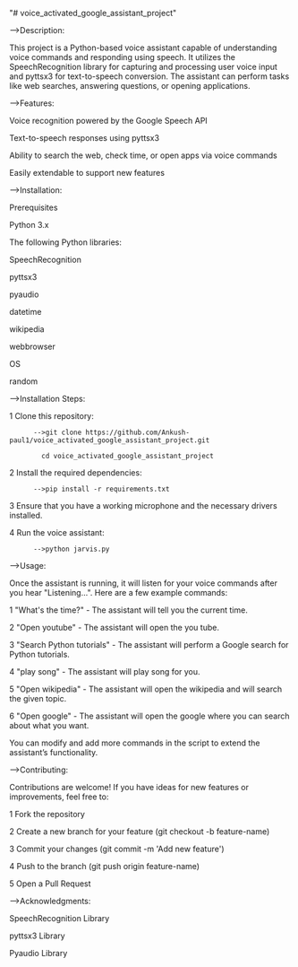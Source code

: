 "# voice_activated_google_assistant_project" 

-->Description:

This project is a Python-based voice assistant capable of understanding voice commands and responding using speech. It utilizes the SpeechRecognition library for capturing and processing user voice input and pyttsx3 for text-to-speech conversion. The assistant can perform tasks like web searches, answering questions, or opening applications.

-->Features:

Voice recognition powered by the Google Speech API

Text-to-speech responses using pyttsx3

Ability to search the web, check time, or open apps via voice commands

Easily extendable to support new features

-->Installation:

Prerequisites

Python 3.x

The following Python libraries:

SpeechRecognition

pyttsx3

pyaudio

datetime

wikipedia

webbrowser

OS

random

-->Installation Steps:

1 Clone this repository:
         
          -->git clone https://github.com/Ankush-paul1/voice_activated_google_assistant_project.git
            
            cd voice_activated_google_assistant_project

2 Install the required dependencies:

          -->pip install -r requirements.txt

3 Ensure that you have a working microphone and the necessary drivers installed.

4 Run the voice assistant:

          -->python jarvis.py

-->Usage:

Once the assistant is running, it will listen for your voice commands after you hear "Listening...". Here are a few example commands:


1 "What's the time?" - The assistant will tell you the current time.

2 "Open youtube" - The assistant will open the you tube.

3 "Search Python tutorials" - The assistant will perform a Google search for Python tutorials.

4 "play song" - The assistant will play song for you.

5 "Open wikipedia" - The assistant will open the wikipedia and will search the given topic.

6 "Open google" - The assistant will open the google where you can search about what you want.

You can modify and add more commands in the script to extend the assistant’s functionality.

-->Contributing:

Contributions are welcome! If you have ideas for new features or improvements, feel free to:

1 Fork the repository

2 Create a new branch for your feature (git checkout -b feature-name)

3 Commit your changes (git commit -m 'Add new feature')

4 Push to the branch (git push origin feature-name)

5 Open a Pull Request

-->Acknowledgments:

SpeechRecognition Library

pyttsx3 Library

Pyaudio Library

